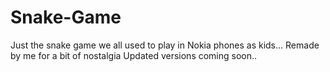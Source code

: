 # Snake-Game
Just the snake game we all used to play in Nokia phones as kids... Remade by me for a bit of nostalgia
Updated versions coming soon..
